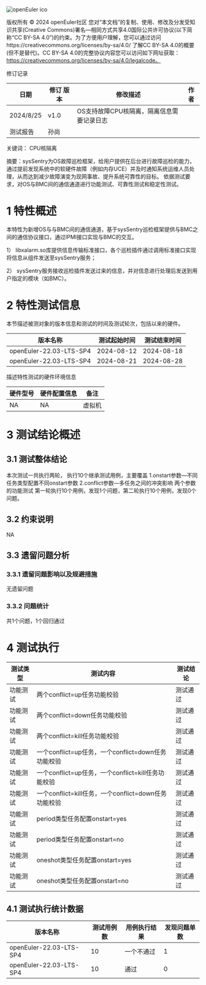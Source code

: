 ![openEuler ico](../../images/openEuler.png)

版权所有 © 2024  openEuler社区
您对“本文档”的复制、使用、修改及分发受知识共享(Creative Commons)署名—相同方式共享4.0国际公共许可协议(以下简称“CC BY-SA 4.0”)的约束。为了方便用户理解，您可以通过访问https://creativecommons.org/licenses/by-sa/4.0/ 了解CC BY-SA 4.0的概要 (但不是替代)。CC BY-SA 4.0的完整协议内容您可以访问如下网址获取：https://creativecommons.org/licenses/by-sa/4.0/legalcode。

修订记录

| 日期      | 修订   版本 | 修改描述                | 作者   |
| --------- | ----------- | ----------------------- | ------ |
| 2024/8/25  | v1.0        |OS支持故障CPU核隔离，隔离信息需要记录日志
测试报告 | 孙尚 |

关键词： CPU核隔离

摘要：sysSentry为OS故障巡检框架，给用户提供在后台进行故障巡检的能力，通过提前发现系统中的软硬件故障（例如内存UCE）并及时通知系统运维人员处理，从而达到减少故障演变为现网事故、提升系统可靠性的目标。
依据测试要求，对OS与BMC间的通信通道进行功能测试、可靠性测试和稳定性测试。

# 1     特性概述

本特性为新增OS与与BMC间的通信通道，基于sysSentry巡检框架提供与BMC之间的通信协议接口，通过IPMI接口实现与BMC的交互。

1）	libxalarm.so库提供信息传输标准接口，各个巡检插件通过调用标准接口实现将信息从组件发送至sysSentry服务；

2）	sysSentry服务接收巡检插件发送过来的信息，并对信息进行处理后发送到用户指定的模块（如BMC）。

# 2     特性测试信息

本节描述被测对象的版本信息和测试的时间及测试轮次，包括以来的硬件。

| 版本名称                    | 测试起始时间 | 测试结束时间 |
| --------------------------- | ------------ | ------------ |
| openEuler-22.03-LTS-SP4     | 2024-08-12   | 2024-08-18   |
| openEuler-22.03-LTS-SP4     | 2024-08-21   | 2024-08-28   |

描述特性测试的硬件环境信息

| 硬件型号                  | 硬件配置信息                              | 备注                   |
| ------------------------ | ----------------------------------------- | ---------------------- |
| NA | NA |    虚拟机     |

# 3     测试结论概述

## 3.1   测试整体结论
本次测试一共执行两轮，
执行10个继承测试用例，主要覆盖
1.onstart参数—不同任务类型配置不同onstart参数
2.conflict参数—多任务之间的冲突影响
两个参数的功能测试
第一轮执行10个用例，发现1个问题，第二轮执行10个用例，发现0个问题。

## 3.2   约束说明

NA

## 3.3   遗留问题分析

### 3.3.1 遗留问题影响以及规避措施

无遗留问题

### 3.3.2 问题统计

共1个问题，1个回归通过

# 4     测试执行

|  测试类型 |测试内容   |测试结论   |
| ------------ | ------------ | ------------ |
| 功能测试  | 两个conflict=up任务功能校验|测试通过|
| 功能测试  |两个conflict=down任务功能校验|测试通过|
| 功能测试  |两个conflict=kill任务功能校验|测试通过|   
| 功能测试  |一个conflict=up任务，一个conflict=down任务功能校验|测试通过|   
| 功能测试  |一个conflict=up任务，一个conflict=kill任务功能校验|测试通过|   
| 功能测试  |一个conflict=kill任务，一个conflict=down任务功能校验|测试通过|   
| 功能测试  |period类型任务配置onstart=yes|测试通过|   
| 功能测试  |period类型任务配置onstart=no|测试通过|   
| 功能测试  |oneshot类型任务配置onstart=yes|测试通过|   
| 功能测试  |oneshot类型任务配置onstart=no|测试通过|   

## 4.1   测试执行统计数据


| 版本名称                    | 测试用例数 | 用例执行结果       | 发现问题单数 |
| --------------------------- | ---------- | ------------------ | ------------ |
| openEuler-22.03-LTS-SP4     |   10        | 一个不通过 | 1            |
| openEuler-22.03-LTS-SP4     |   10        | 通过 | 0           |